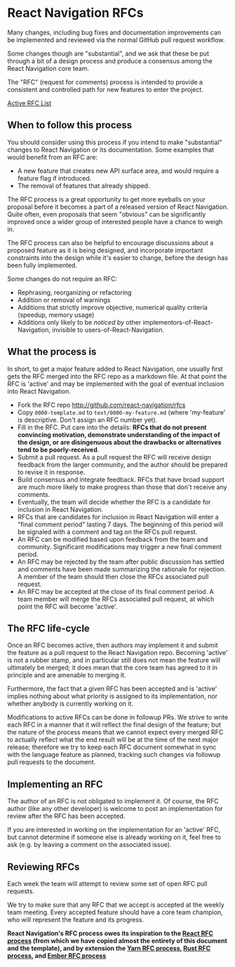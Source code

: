 # React Navigation RFCs

Many changes, including bug fixes and documentation improvements can be implemented and reviewed via the normal GitHub pull request workflow. 

Some changes though are "substantial", and we ask that these be put through a bit of a design process and produce a consensus among the React Navigation core team.

The "RFC" (request for comments) process is intended to provide a consistent and controlled path for new features to enter the project.

[Active RFC List](https://github.com/react-navigation/rfcs/pulls)

## When to follow this process

You should consider using this process if you intend to make "substantial" changes to React Navigation or its documentation. Some examples that would benefit from an RFC are:

   - A new feature that creates new API surface area, and would
     require a feature flag if introduced.
   - The removal of features that already shipped.

The RFC process is a great opportunity to get more eyeballs on your proposal before it becomes a part of a released version of React Navigation. Quite often, even proposals that seem "obvious" can be significantly improved once a wider group of interested people have a chance to weigh in.

The RFC process can also be helpful to encourage discussions about a proposed feature as it is being designed, and incorporate important constraints into the design while it's easier to change, before the design has been fully implemented.

Some changes do not require an RFC:

  - Rephrasing, reorganizing or refactoring
  - Addition or removal of warnings
  - Additions that strictly improve objective, numerical quality
  criteria (speedup, memory usage)
  - Additions only likely to be _noticed by_ other implementors-of-React-Navigation, invisible to users-of-React-Navigation.

## What the process is

In short, to get a major feature added to React Navigation, one usually first gets the RFC merged into the RFC repo as a markdown file. At that point the RFC is 'active' and may be implemented with the goal of eventual inclusion into React Navigation.

* Fork the RFC repo http://github.com/react-navigation/rfcs
* Copy `0000-template.md` to `text/0000-my-feature.md` (where
'my-feature' is descriptive. Don't assign an RFC number yet).
* Fill in the RFC. Put care into the details: **RFCs that do not
present convincing motivation, demonstrate understanding of the
impact of the design, or are disingenuous about the drawbacks or
alternatives tend to be poorly-received**.
* Submit a pull request. As a pull request the RFC will receive design feedback from the larger community, and the author should be prepared to revise it in response.
* Build consensus and integrate feedback. RFCs that have broad support
are much more likely to make progress than those that don't receive any
comments.
* Eventually, the team will decide whether the RFC is a candidate
for inclusion in React Navigation.
* RFCs that are candidates for inclusion in React Navigation will enter a "final comment period" lasting 7 days. The beginning of this period will be signaled with a comment and tag on the RFCs pull request.
* An RFC can be modified based upon feedback from the team and community. Significant modifications may trigger a new final comment period.
* An RFC may be rejected by the team after public discussion has settled and comments have been made summarizing the rationale for rejection. A member of the team should then close the RFCs associated pull request.
* An RFC may be accepted at the close of its final comment period. A team member will merge the RFCs associated pull request, at which point the RFC will become 'active'.

## The RFC life-cycle

Once an RFC becomes active, then authors may implement it and submit the feature as a pull request to the React Navigation repo. Becoming 'active' is not a rubber stamp, and in particular still does not mean the feature will ultimately be merged; it does mean that the core team has agreed to it in principle
and are amenable to merging it.

Furthermore, the fact that a given RFC has been accepted and is
'active' implies nothing about what priority is assigned to its
implementation, nor whether anybody is currently working on it.

Modifications to active RFCs can be done in followup PRs. We strive to write each RFC in a manner that it will reflect the final design of the feature; but the nature of the process means that we cannot expect every merged RFC to actually reflect what the end result will be at the time of the next major release; therefore we try to keep each RFC document somewhat in sync with the language feature as planned, tracking such changes via followup pull requests to the document.

## Implementing an RFC

The author of an RFC is not obligated to implement it. Of course, the RFC author (like any other developer) is welcome to post an
implementation for review after the RFC has been accepted.

If you are interested in working on the implementation for an 'active' RFC, but cannot determine if someone else is already working on it, feel free to ask (e.g. by leaving a comment on the associated issue).

## Reviewing RFCs

Each week the team will attempt to review some set of open RFC
pull requests.

We try to make sure that any RFC that we accept is accepted at the
weekly team meeting. Every accepted feature should have a core team champion, who will represent the feature and its progress.

**React Navigation's RFC process owes its inspiration to the [React RFC process] (from which we have copied almost the entirety of this document and the template), and by extension the [Yarn RFC process], [Rust RFC process], and [Ember RFC process]**

[React RFC process]: https://github.com/reactjs/rfcs
[Yarn RFC process]: https://github.com/yarnpkg/rfcs
[Rust RFC process]: https://github.com/rust-lang/rfcs
[Ember RFC process]: https://github.com/emberjs/rfcs

